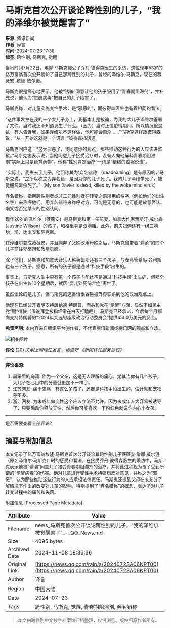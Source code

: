 # 马斯克首次公开谈论跨性别的儿子，“我的泽维尔被觉醒害了”

**来源**: 腾讯新闻  
**作者**: 译言  
**时间**: 2024-07-23 17:38  
**标签**: 跨性别, 马斯克, 觉醒  

当地时间7月22日，埃隆·马斯克接受了乔丹·彼得森医生的采访，这位现年53岁的亿万富翁首次公开谈论了自己那跨性别的儿子，曾经的泽维尔·马斯克，现在的薇薇安 ·詹娜·威尔逊。

马斯克很是痛心地表示，他被“诱骗”同意让他的孩子服用了“青春期阻滞剂”，并补充说，他认为“觉醒病毒”把自己的儿子给害了。

马斯克称，对儿童实施变性手术，是“邪恶的”，而彼得森医生也有着相同的看法。

“这件事发生在我的一个大儿子身上，我基本上是被骗，为我的大儿子泽维尔签署了文件。当时我还不知道发生了什么。（因为）当时正值疫情期间，所以情况很混乱，有人告诉我，如果泽维尔不这样做，他可能会自杀……”马斯克这样跟彼得森说。“从一开始这就是一个谎言，”彼得森插话道。

马斯克回应道：“这太邪恶了，我同意你的观点，那些推动这种行为的人应该进监狱。”马斯克害表示说，当他同意儿子接受治疗时，没有人向他解释青春期阻滞剂“实际上只是绝育药物”。他称“性别肯定治疗”一词是“糟糕的委婉说法”。

“实际上，我失去了儿子。他们称其为'弃名错称'（deadnaming）是有原因的，”马斯克说，“之所以称之为弃名错，是因为你的儿子死了。我的儿子泽维尔死了，被觉醒病毒杀死了。”（My son Xavier is dead, killed by the woke mind virus）

弃名错称，指用跨性别者或非二元性别者在转变之前所用的名字（例如他们的出生名字）来称呼他们。用弃名错称来称呼对方，可能是无意的，也可能是故意否认、嘲笑或否定某人的性别认同。

现年20岁的泽维尔（薇薇安）是马斯克和第一任前妻，加拿大作家贾斯汀·威尔森 (Justine Willson）的孩子，和格里芬是双胞胎。此外，前夫妇俩还有一组三胞胎，凯、达米安和萨克斯。

在泽维尔变成薇薇安，并且抛弃了父姓改用母姓之后，马斯克曾带着“剩余”的四个儿子前往梵蒂冈和教皇见面。

除了他们，马斯克和加拿大音乐人格莱姆斯还有三个孩子，与女高管希冯·齐利斯也有三个孩子。据悉，所有的孩子都是通过“科技手段”出生的。

事实上，马斯克人生中只有第一个孩子内华达不是通过“科技手段”出生的，但那个孩子在出生仅10个星期后，就因“婴儿猝死综合症”离世了。

虽然谈论的是儿子，但马斯克的这番话很容易被外界联系到他的政治观点上。

他现在已经公开表明支持唐纳德·特朗普，而共和党在“觉醒”方面，显然不如民主党“醒”得快（虽说拜登被指经常在白天打瞌睡）。马斯克已经承诺，今后每个月都向支持特朗普的“2024年大选的超级政治行动委员会”提供4500万美元的资金。

**免责声明**: 本内容来自腾讯平台创作者，不代表腾讯新闻或腾讯网的观点和立场。

![相关图片](https://inews.gtimg.com/newsapp_bt/0/1012205723968_6694/0)

**评论** (20)
*文明上网理性发言，请遵守 [《新闻评论服务协议》](https://new.qq.com/static/coralinfo.htm)*

---

**评论来源**:

1. 晨曦里的乌鸦: 作为一个父亲，这是无人理解的痛心，尤其当你有几个孩子，大儿子在心目中的分量就更加不一样了。
2. 江苏网友: 痛个鬼痛，有这么多孩子，还都是科技手段出生的，估计就和宠物差不多。
3. 浙江网友: 为未成年做变性这个应该立法不允许。因为未成年人太容易被诱导了，只要煽动你释放天性，然后你可能喜欢一下粉红色就说你内心小女孩。

---

是否需要查看全部评论?

## 摘要与附加信息

<!-- tcd_abstract -->
本文记录了亿万富翁埃隆·马斯克首次公开谈论其跨性别儿子薇薇安·詹娜·威尔逊（原名泽维尔·马斯克）时的感受和看法。在接受乔丹·彼得森医生的采访中，马斯克表示他被“诱骗”同意儿子接受青春期阻滞剂的治疗，并将此过程视为孩子受到所谓的“觉醒病毒”的伤害。他对儿童进行变性手术持强烈反对意见，并称之为“邪恶”，认为那些推动这些行为的人应承担法律责任。马斯克还提到父母在未充分了解情况下作出的改变对儿童的影响，特别提到了“弃名错称”的概念，表达了对儿子转变过程中的痛苦和失落。
<!-- tcd_abstract_end -->

附加信息 [Processed Page Metadata]

| Attribute       | Value                                  |
|-----------------|----------------------------------------|
| Filename        | news_马斯克首次公开谈论跨性别的儿子，“我的泽维尔被觉醒害了”_-_QQ_News.md                             |
| Size            | 4095 bytes                           |
| Archived Date   | 2024-11-08 19:36:36                             |
| Original Link   | [https://news.qq.com/rain/a/20240723A06NPT00](https://news.qq.com/rain/a/20240723A06NPT00)                       |
| Author          | 译言                               |
| Region          | 中国大陆                               |
| Date            | 2024-07-23                                 |
| Tags            | 跨性别, 马斯克, 觉醒, 青春期阻滞剂, 弃名错称                                 |
>
> 本文由跨性别中文数字档案馆归档整理，仅供浏览。版权归原作者所有。
>